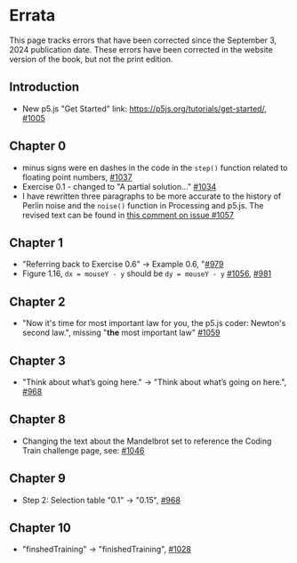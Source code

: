 # Errata

This page tracks errors that have been corrected since the September 3, 2024 publication date. These errors have been corrected in the website version of the book, but not the print edition.

## Introduction

- New p5.js "Get Started" link: https://p5js.org/tutorials/get-started/, [#1005](https://github.com/nature-of-code/noc-book-2/issues/1005)

## Chapter 0

- minus signs were en dashes in the code in the `step()` function related to floating point numbers, [#1037](https://github.com/nature-of-code/noc-book-2/issues/1037)
- Exercise 0.1 - changed to "A partial solution..." [#1034](https://github.com/nature-of-code/noc-book-2/issues/1034)
- I have rewritten three paragraphs to be more accurate to the history of Perlin noise and the `noise()` function in Processing and p5.js. The revised text can be found in [this comment on issue #1057](https://github.com/nature-of-code/noc-book-2/issues/1057#issuecomment-2610234040)

## Chapter 1

- "Referring back to Exercise 0.6" -> Example 0.6, "[#979](https://github.com/nature-of-code/noc-book-2/pull/979)
- Figure 1.16, `dx = mouseY - y` should be `dy = mouseY - y` [#1056](https://github.com/nature-of-code/noc-book-2/pull/1056), [#981](https://github.com/nature-of-code/noc-book-2/issues/981)

## Chapter 2
- "Now it's time for most important law for you, the p5.js coder: Newton's second law.", missing "**the** most important law" [#1059](https://github.com/nature-of-code/noc-book-2/issues/1059)

## Chapter 3

- "Think about what’s going here." -> "Think about what’s going on here.", [#968](https://github.com/nature-of-code/noc-book-2/pull/968)

## Chapter 8

- Changing the text about the Mandelbrot set to reference the Coding Train challenge page, see: [#1046](https://github.com/nature-of-code/noc-book-2/issues/1046)

## Chapter 9

- Step 2: Selection table "0.1" -> "0.15", [#968](https://github.com/nature-of-code/noc-book-2/pull/968)

## Chapter 10

- "finshedTraining" -> "finishedTraining", [#1028](https://github.com/nature-of-code/noc-book-2/issues/1028)
